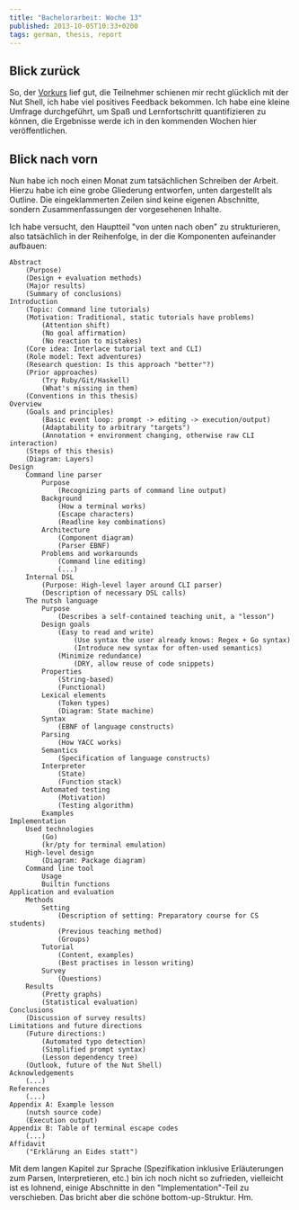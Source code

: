 ```yaml
---
title: "Bachelorarbeit: Woche 13"
published: 2013-10-05T10:33+0200
tags: german, thesis, report
---
```


## Blick zurück

So, der [Vorkurs](/bachelorarbeit-woche-11/) lief gut, die Teilnehmer schienen mir recht glücklich mit der Nut Shell, ich habe viel positives Feedback bekommen. Ich habe eine kleine Umfrage durchgeführt, um Spaß und Lernfortschritt quantifizieren zu können, die Ergebnisse werde ich in den kommenden Wochen hier veröffentlichen.

## Blick nach vorn

Nun habe ich noch einen Monat zum tatsächlichen Schreiben der Arbeit. Hierzu habe ich eine grobe Gliederung entworfen, unten dargestellt als Outline. Die eingeklammerten Zeilen sind keine eigenen Abschnitte, sondern
Zusammenfassungen der vorgesehenen Inhalte.

Ich habe versucht, den Hauptteil "von unten nach oben" zu strukturieren, also
tatsächlich in der Reihenfolge, in der die Komponenten aufeinander aufbauen:

    Abstract
        (Purpose)
        (Design + evaluation methods)
        (Major results)
        (Summary of conclusions)
    Introduction
        (Topic: Command line tutorials)
        (Motivation: Traditional, static tutorials have problems)
            (Attention shift)
            (No goal affirmation)
            (No reaction to mistakes)
        (Core idea: Interlace tutorial text and CLI)
        (Role model: Text adventures)
        (Research question: Is this approach "better"?)
        (Prior approaches)
            (Try Ruby/Git/Haskell)
            (What's missing in them)
        (Conventions in this thesis)
    Overview
        (Goals and principles)
            (Basic event loop: prompt -> editing -> execution/output)
            (Adaptability to arbitrary "targets")
            (Annotation + environment changing, otherwise raw CLI interaction)
        (Steps of this thesis)
        (Diagram: Layers)
    Design
        Command line parser
            Purpose
                (Recognizing parts of command line output)
            Background
                (How a terminal works)
                (Escape characters)
                (Readline key combinations)
            Architecture
                (Component diagram)
                (Parser EBNF)
            Problems and workarounds
                (Command line editing)
                (...)
        Internal DSL
            (Purpose: High-level layer around CLI parser)
            (Description of necessary DSL calls)
        The nutsh language
            Purpose
                (Describes a self-contained teaching unit, a "lesson")
            Design goals
                (Easy to read and write)
                    (Use syntax the user already knows: Regex + Go syntax)
                    (Introduce new syntax for often-used semantics)
                (Minimize redundance)
                    (DRY, allow reuse of code snippets)
            Properties
                (String-based)
                (Functional)
            Lexical elements
                (Token types)
                (Diagram: State machine)
            Syntax
                (EBNF of language constructs)
            Parsing
                (How YACC works)
            Semantics
                (Specification of language constructs)
            Interpreter
                (State)
                (Function stack)
            Automated testing
                (Motivation)
                (Testing algorithm)
            Examples
    Implementation
        Used technologies
            (Go)
            (kr/pty for terminal emulation)
        High-level design
            (Diagram: Package diagram)
        Command line tool
            Usage
            Builtin functions
    Application and evaluation
        Methods
            Setting
                (Description of setting: Preparatory course for CS students)
                (Previous teaching method)
                (Groups)
            Tutorial
                (Content, examples)
                (Best practises in lesson writing)
            Survey
                (Questions)
        Results
            (Pretty graphs)
            (Statistical evaluation)
    Conclusions
        (Discussion of survey results)
    Limitations and future directions
        (Future directions:)
            (Automated typo detection)
            (Simplified prompt syntax)
            (Lesson dependency tree)
        (Outlook, future of the Nut Shell)
    Acknowledgements
        (...)
    References
        (...)
    Appendix A: Example lesson
        (nutsh source code)
        (Execution output)
    Appendix B: Table of terminal escape codes
        (...)
    Affidavit
        ("Erklärung an Eides statt")

Mit dem langen Kapitel zur Sprache (Spezifikation inklusive Erläuterungen zum
Parsen, Interpretieren, etc.) bin ich noch nicht so zufrieden, vielleicht ist
es lohnend, einige Abschnitte in den "Implementation"-Teil zu verschieben.
Das bricht aber die schöne bottom-up-Struktur. Hm.
